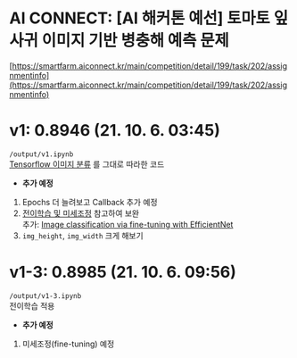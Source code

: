# AI CONNECT: [AI 해커톤 예선] 토마토 잎사귀 이미지 기반 병충해 예측 문제
[https://smartfarm.aiconnect.kr/main/competition/detail/199/task/202/assignmentinfo](https://smartfarm.aiconnect.kr/main/competition/detail/199/task/202/assignmentinfo)


# v1: 0.8946 (21. 10. 6. 03:45)
`/output/v1.ipynb` \
[Tensorflow 이미지 분류](https://www.tensorflow.org/tutorials/images/classification?hl=ko) 를 그대로 따라한 코드

- **추가 예정**
1. Epochs 더 늘려보고 Callback 추가 예정
2. [전이학습 및 미세조정](https://www.tensorflow.org/tutorials/images/transfer_learning?hl=ko) 참고하여 보완 \
추가: [Image classification via fine-tuning with EfficientNet](https://keras.io/examples/vision/image_classification_efficientnet_fine_tuning/)
3. `img_height`, `img_width` 크게 해보기


# v1-3: 0.8985 (21. 10. 6. 09:56)
`/output/v1-3.ipynb` \
전이학습 적용

- **추가 예정**
1. 미세조정(fine-tuning) 예정
